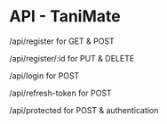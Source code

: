 # API - TaniMate

/api/register for GET & POST

/api/register/:id for PUT & DELETE

/api/login for POST

/api/refresh-token for POST

/api/protected for POST & authentication
